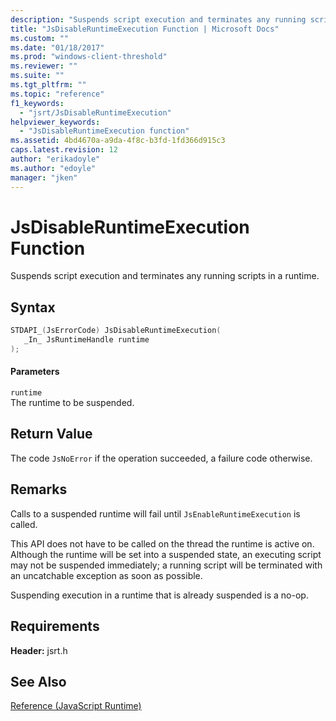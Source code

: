 ```yaml
---
description: "Suspends script execution and terminates any running scripts in a runtime."
title: "JsDisableRuntimeExecution Function | Microsoft Docs"
ms.custom: ""
ms.date: "01/18/2017"
ms.prod: "windows-client-threshold"
ms.reviewer: ""
ms.suite: ""
ms.tgt_pltfrm: ""
ms.topic: "reference"
f1_keywords: 
  - "jsrt/JsDisableRuntimeExecution"
helpviewer_keywords: 
  - "JsDisableRuntimeExecution function"
ms.assetid: 4bd4670a-a9da-4f8c-b3fd-1fd366d915c3
caps.latest.revision: 12
author: "erikadoyle"
ms.author: "edoyle"
manager: "jken"
---
```

# JsDisableRuntimeExecution Function
Suspends script execution and terminates any running scripts in a runtime.  
  
## Syntax  
  
```cpp  
STDAPI_(JsErrorCode) JsDisableRuntimeExecution(  
   _In_ JsRuntimeHandle runtime  
);  
```  
  
#### Parameters  
 `runtime`  
 The runtime to be suspended.  
  
## Return Value  
 The code `JsNoError` if the operation succeeded, a failure code otherwise.  
  
## Remarks  
 Calls to a suspended runtime will fail until `JsEnableRuntimeExecution` is called.  
  
 This API does not have to be called on the thread the runtime is active on. Although the runtime will be set into a suspended state, an executing script may not be suspended immediately; a running script will be terminated with an uncatchable exception as soon as possible.  
  
 Suspending execution in a runtime that is already suspended is a no-op.  
  
## Requirements  
 **Header:** jsrt.h  
  
## See Also  
 [Reference (JavaScript Runtime)](../chakra-hosting/reference-javascript-runtime.md)